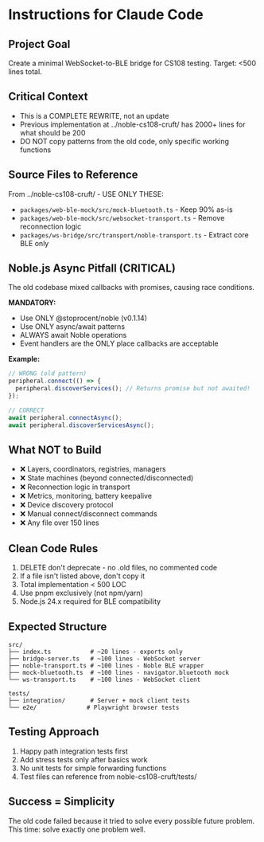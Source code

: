 # Instructions for Claude Code

## Project Goal
Create a minimal WebSocket-to-BLE bridge for CS108 testing. Target: <500 lines total.

## Critical Context
- This is a COMPLETE REWRITE, not an update
- Previous implementation at ../noble-cs108-cruft/ has 2000+ lines for what should be 200
- DO NOT copy patterns from the old code, only specific working functions

## Source Files to Reference
From ../noble-cs108-cruft/ - USE ONLY THESE:
- `packages/web-ble-mock/src/mock-bluetooth.ts` - Keep 90% as-is
- `packages/web-ble-mock/src/websocket-transport.ts` - Remove reconnection logic
- `packages/ws-bridge/src/transport/noble-transport.ts` - Extract core BLE only

## Noble.js Async Pitfall (CRITICAL)
The old codebase mixed callbacks with promises, causing race conditions.

**MANDATORY:**
- Use ONLY @stoprocent/noble (v0.1.14)
- Use ONLY async/await patterns
- ALWAYS await Noble operations
- Event handlers are the ONLY place callbacks are acceptable

**Example:**
```javascript
// WRONG (old pattern)
peripheral.connect(() => {
  peripheral.discoverServices(); // Returns promise but not awaited!
});

// CORRECT
await peripheral.connectAsync();
await peripheral.discoverServicesAsync();
```

## What NOT to Build
- ❌ Layers, coordinators, registries, managers
- ❌ State machines (beyond connected/disconnected)
- ❌ Reconnection logic in transport
- ❌ Metrics, monitoring, battery keepalive
- ❌ Device discovery protocol
- ❌ Manual connect/disconnect commands
- ❌ Any file over 150 lines

## Clean Code Rules
1. DELETE don't deprecate - no .old files, no commented code
2. If a file isn't listed above, don't copy it
3. Total implementation < 500 LOC
4. Use pnpm exclusively (not npm/yarn)
5. Node.js 24.x required for BLE compatibility

## Expected Structure
```
src/
├── index.ts           # ~20 lines - exports only
├── bridge-server.ts   # ~100 lines - WebSocket server
├── noble-transport.ts # ~100 lines - Noble BLE wrapper
├── mock-bluetooth.ts  # ~100 lines - navigator.bluetooth mock
└── ws-transport.ts    # ~100 lines - WebSocket client

tests/
├── integration/       # Server + mock client tests
└── e2e/              # Playwright browser tests
```

## Testing Approach
1. Happy path integration tests first
2. Add stress tests only after basics work
3. No unit tests for simple forwarding functions
4. Test files can reference from noble-cs108-cruft/tests/

## Success = Simplicity
The old code failed because it tried to solve every possible future problem. 
This time: solve exactly one problem well.
